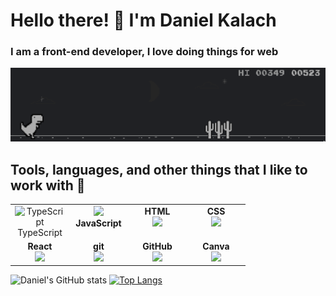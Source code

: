 # Hello there! 👋 I'm Daniel Kalach 
### I am a front-end developer, I love doing things for web
![](https://raw.githubusercontent.com/meskal1/codewars/main/dino.gif)
## Tools, languages, and other things that I like to work with :star_struck:
<!--- 
![]()
![](https://starchart.cc/meskal1/https://github.com/meskal1/cards.svg)
https://www.vectorlogo.zone/util/preview.html?image=/logos/typescriptlang/typescriptlang-icon.svg
https://devicon-website.vercel.app/api/typescript/original.svg
https://www.vectorlogo.zone/logos/typescriptlang/typescriptlang-icon.svg
![](https://img.shields.io/badge/Adobe%20Illustrator-FF9A00?style=for-the-badge&logo=adobe%20illustrator&logoColor=white) --->
<table width="520px">
    <tbody>
        <tr valign="top">
            <td width="80px" align="center">
            <img height="48" src="https://devicon-website.vercel.app/api/typescript/original.svg" alt="TypeScript">
            <span>TypeScript</span><br>
            </td>
            <td width="80px" align="center">
            <img height="32" src="https://cdn.jsdelivr.net/gh/devicons/devicon/icons/java/java-original.svg">
            <span><strong>JavaScript</strong></span><br>
            </td>
            <td width="80px" align="center">
            <span><strong>HTML</strong></span><br>
            <img height="32" src="https://cdn.jsdelivr.net/gh/devicons/devicon/icons/html5/html5-original.svg">
            </td>
            <td width="80px" align="center">
            <span><strong>CSS</strong></span><br>
            <img height="32px" src="https://cdn.jsdelivr.net/gh/devicons/devicon/icons/css3/css3-original.svg">
            </td>
        </tr>
        <tr valign="top">
            <td width="80px" align="center">
            <span><strong>React</strong></span><br>
            <img height="32px" src="https://cdn.jsdelivr.net/gh/devicons/devicon/icons/react/react-original.svg">
            </td>
            <td width="80px" align="center">
            <span><strong>git</strong></span><br>
            <img height="32px" src="https://cdn.jsdelivr.net/gh/devicons/devicon/icons/git/git-plain.svg">
            </td>
            <td width="80px" align="center">
            <span><strong>GitHub</strong></span><br>
            <img height="32px" src="https://cdn.jsdelivr.net/gh/devicons/devicon/icons/github/github-original.svg">
            <td width="80px" align="center">
            <span><strong>Canva</strong></span><br>
            <img height="32px" src="https://cdn.jsdelivr.net/gh/devicons/devicon/icons/canva/canva-original.svg">
            </td>
        </tr>
    </tbody>
</table>

![Daniel's GitHub stats](https://github-readme-stats.vercel.app/api?username=meskal1&show_icons=true&card_width=450&hide_title=true&hide=contribs&theme=dracula&line_height=24&hide_border=true)
[![Top Langs](https://github-readme-stats.vercel.app/api/top-langs/?username=meskal1&layout=compact&card_width=342&hide_title=true&theme=dracula&hide_border=true)](https://github.com/meskal1/github-readme-stats)
<!--- ![](https://komarev.com/ghpvc/?username=meskal1) --->
